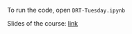 To run the code, open `DRT-Tuesday.ipynb`

Slides of the course: [link](https://www.dropbox.com/scl/fo/z9rzamurigw9tp6ka0hru/h?rlkey=65e76flfmwq7sqfpn2xf3edr1&dl=0)
